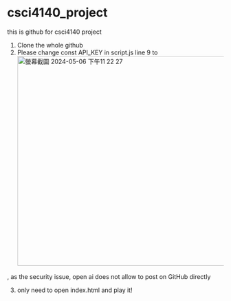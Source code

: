# csci4140_project
this is github for csci4140 project
 <br />
1. Clone the whole github
   <br />
3. Please change const API_KEY in script.js line 9 to <img width="487" alt="螢幕截圖 2024-05-06 下午11 22 27" src="https://github.com/leungwingki/csci4140_project/assets/118794329/e42527b3-0477-4d52-b0b7-bd08264b867c">

, as the security issue, open ai does not allow to post on GitHub directly 
 <br />

3. only need to open index.html and play it!
